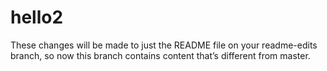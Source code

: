 # hello2
These changes will be made to just the README file on your readme-edits branch, so now this branch contains content that’s different from master.
